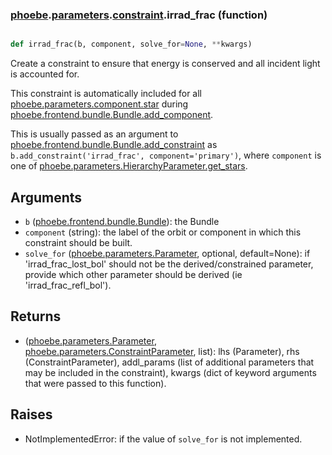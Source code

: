 ### [phoebe](phoebe.md).[parameters](phoebe.parameters.md).[constraint](phoebe.parameters.constraint.md).irrad_frac (function)


```py

def irrad_frac(b, component, solve_for=None, **kwargs)

```



Create a constraint to ensure that energy is conserved and all incident
light is accounted for.

This constraint is automatically included for all
[phoebe.parameters.component.star](phoebe.parameters.component.star.md) during
[phoebe.frontend.bundle.Bundle.add_component](phoebe.frontend.bundle.Bundle.add_component.md).

This is usually passed as an argument to
 [phoebe.frontend.bundle.Bundle.add_constraint](phoebe.frontend.bundle.Bundle.add_constraint.md) as
 `b.add_constraint('irrad_frac', component='primary')`, where `component` is
 one of [phoebe.parameters.HierarchyParameter.get_stars](phoebe.parameters.HierarchyParameter.get_stars.md).

Arguments
-----------
* `b` ([phoebe.frontend.bundle.Bundle](phoebe.frontend.bundle.Bundle.md)): the Bundle
* `component` (string): the label of the orbit or component in which this
    constraint should be built.
* `solve_for` ([phoebe.parameters.Parameter](phoebe.parameters.Parameter.md), optional, default=None): if
    'irrad_frac_lost_bol' should not be the derived/constrained parameter, provide which
    other parameter should be derived (ie 'irrad_frac_refl_bol').

Returns
----------
* ([phoebe.parameters.Parameter](phoebe.parameters.Parameter.md), [phoebe.parameters.ConstraintParameter](phoebe.parameters.ConstraintParameter.md), list):
    lhs (Parameter), rhs (ConstraintParameter), addl_params (list of additional
    parameters that may be included in the constraint), kwargs (dict of
    keyword arguments that were passed to this function).

Raises
--------
* NotImplementedError: if the value of `solve_for` is not implemented.

